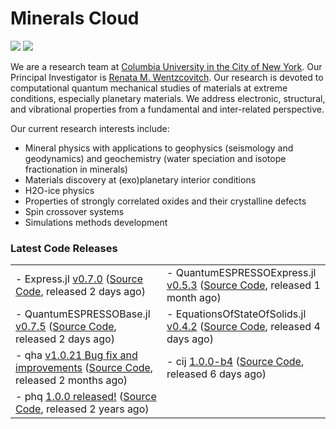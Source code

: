 # Minerals Cloud



[![](https://img.shields.io/twitter/follow/MineralsCloud?style=social)](https://twitter.com/MineralsCloud)
[![](https://img.shields.io/badge/Contact_Us-green.svg)](mailto:mineralscloud@protonmail.com)

We are a research team at [Columbia University in the City of New York](https://www.columbia.edu/).
Our Principal Investigator is [Renata M. Wentzcovitch](https://www.apam.columbia.edu/faculty/renata-wentzcovitch).
Our research is devoted to computational quantum mechanical studies of materials at extreme conditions, especially planetary materials. We address electronic, structural, and vibrational properties from a fundamental and inter-related perspective.

Our current research interests include:
- Mineral physics with applications to geophysics (seismology and geodynamics) and geochemistry (water speciation and isotope fractionation in minerals)
- Materials discovery at (exo)planetary interior conditions
- H2O-ice physics
- Properties of strongly correlated oxides and their crystalline defects
- Spin crossover systems
- Simulations methods development

### Latest Code Releases

<table border="0">
 <tr>
    <td>
- Express.jl <a href="https://github.com/MineralsCloud/Express.jl/releases/tag/v0.7.0">v0.7.0</a> (<a href="https://github.com/MineralsCloud/Express.jl">Source Code</a>, released 2 days ago)</td>
    <td>
- QuantumESPRESSOExpress.jl <a href="https://github.com/MineralsCloud/QuantumESPRESSOExpress.jl/releases/tag/v0.5.3">v0.5.3</a> (<a href="https://github.com/MineralsCloud/QuantumESPRESSOExpress.jl">Source Code</a>, released 1 month ago)</td>
 </tr>
 <tr>
     <td>
- QuantumESPRESSOBase.jl <a href="https://github.com/MineralsCloud/QuantumESPRESSOBase.jl/releases/tag/v0.7.5">v0.7.5</a> (<a href="https://github.com/MineralsCloud/QuantumESPRESSOBase.jl">Source Code</a>, released 2 days ago)</td>
     <td>
- EquationsOfStateOfSolids.jl <a href="https://github.com/MineralsCloud/EquationsOfStateOfSolids.jl/releases/tag/v0.4.2">v0.4.2</a> (<a href="https://github.com/MineralsCloud/EquationsOfStateOfSolids.jl">Source Code</a>, released 4 days ago)</td>
 </tr>
 <tr>
    <td>
- qha <a href="https://github.com/MineralsCloud/qha/releases/tag/v1.0.21">v1.0.21 Bug fix and improvements</a> (<a href="https://github.com/MineralsCloud/qha">Source Code</a>, released 2 months ago)</td>
    <td>
- cij <a href="https://github.com/MineralsCloud/cij/releases/tag/1.0.0-b4">1.0.0-b4</a> (<a href="https://github.com/MineralsCloud/cij">Source Code</a>, released 6 days ago)</td>
 </tr>
 <tr>
    <td>
- phq <a href="https://github.com/MineralsCloud/phq/releases/tag/1.0.0">1.0.0 released!</a> (<a href="https://github.com/MineralsCloud/phq">Source Code</a>, released 2 years ago)</td>
 </tr>
</table>
